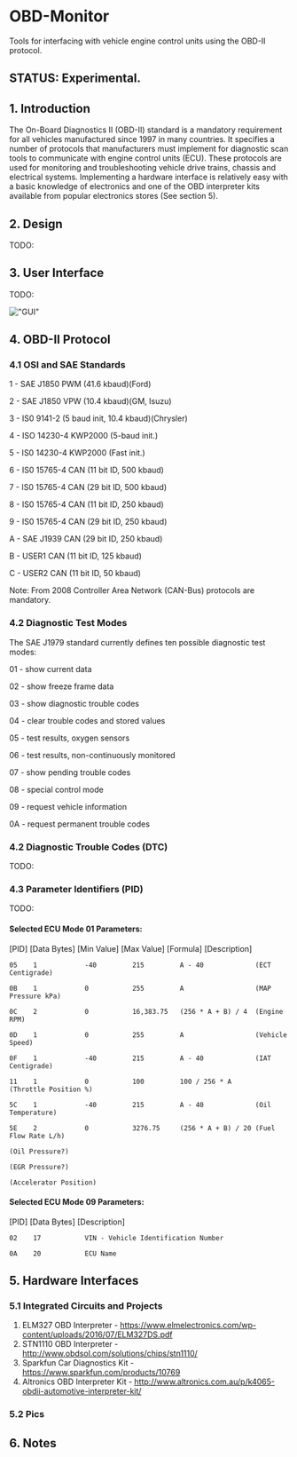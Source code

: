 # OBD-Monitor
Tools for interfacing with vehicle engine control units using the OBD-II protocol.


## STATUS: Experimental.

## 1. Introduction

 The On-Board Diagnostics II (OBD-II) standard is a mandatory requirement for 
 all vehicles manufactured since 1997 in many countries. It specifies a number 
 of protocols that manufacturers must implement for diagnostic scan tools to 
 communicate with engine control units (ECU). These protocols are used for 
 monitoring and troubleshooting vehicle drive trains, chassis and electrical 
 systems. Implementing a hardware interface is relatively easy with a basic 
 knowledge of electronics and one of the OBD interpreter kits available from 
 popular electronics stores (See section 5).


## 2. Design

  TODO:

## 3. User Interface

  TODO:

!["GUI"](https://github.com/dchad/OBD-Monitor/blob/master/images/gui-prototype.png "GUI Prototype")


## 4. OBD-II Protocol

### 4.1 OSI and SAE Standards

 1 - SAE J1850 PWM (41.6 kbaud)(Ford)
 
 2 - SAE J1850 VPW (10.4 kbaud)(GM, Isuzu)
 
 3 - IS0 9141-2 (5 baud init, 10.4 kbaud)(Chrysler)
 
 4 - ISO 14230-4 KWP2000 (5-baud init.)
 
 5 - IS0 14230-4 KWP2000 (Fast init.)
 
 6 - IS0 15765-4 CAN (11 bit ID, 500 kbaud)
 
 7 - IS0 15765-4 CAN (29 bit ID, 500 kbaud)
 
 8 - IS0 15765-4 CAN (11 bit ID, 250 kbaud)
 
 9 - IS0 15765-4 CAN (29 bit ID, 250 kbaud)
 
 A - SAE J1939 CAN (29 bit ID, 250 kbaud)
 
 B - USER1 CAN (11 bit ID, 125 kbaud)
 
 C - USER2 CAN (11 bit ID, 50 kbaud)
 
 Note: From 2008 Controller Area Network (CAN-Bus) protocols are mandatory.
 
 
### 4.2 Diagnostic Test Modes

The SAE J1979 standard currently defines ten possible diagnostic test modes:

 01 - show current data
 
 02 - show freeze frame data
 
 03 - show diagnostic trouble codes
 
 04 - clear trouble codes and stored values
 
 05 - test results, oxygen sensors
 
 06 - test results, non-continuously monitored
 
 07 - show pending trouble codes
 
 08 - special control mode
 
 09 - request vehicle information
 
 0A - request permanent trouble codes


### 4.2 Diagnostic Trouble Codes (DTC)

  TODO:

### 4.3 Parameter Identifiers (PID)

  TODO:
  
#### Selected ECU Mode 01 Parameters: 
   
   [PID] [Data Bytes] [Min Value] [Max Value] [Formula]           [Description]
   
    05    1            -40         215         A - 40             (ECT Centigrade)
    
    0B    1            0           255         A                  (MAP Pressure kPa)
    
    0C    2            0           16,383.75   (256 * A + B) / 4  (Engine RPM)
    
    0D    1            0           255         A                  (Vehicle Speed) 
    
    0F    1            -40         215         A - 40             (IAT Centigrade)
    
    11    1            0           100         100 / 256 * A      (Throttle Position %)
    
    5C    1            -40         215         A - 40             (Oil Temperature)
    
    5E    2            0           3276.75     (256 * A + B) / 20 (Fuel Flow Rate L/h)
    
    (Oil Pressure?)
    
    (EGR Pressure?)
    
    (Accelerator Position)

#### Selected ECU Mode 09 Parameters:
 
   [PID] [Data Bytes] [Description] 
   
    02    17           VIN - Vehicle Identification Number
    
    0A    20           ECU Name
 
## 5. Hardware Interfaces
 
### 5.1 Integrated Circuits and Projects
 
  1. ELM327 OBD Interpreter - https://www.elmelectronics.com/wp-content/uploads/2016/07/ELM327DS.pdf
  2. STN1110 OBD Interpreter - http://www.obdsol.com/solutions/chips/stn1110/
  3. Sparkfun Car Diagnostics Kit - https://www.sparkfun.com/products/10769
  4. Altronics OBD Interpreter Kit - http://www.altronics.com.au/p/k4065-obdii-automotive-interpreter-kit/

### 5.2 Pics


## 6. Notes
